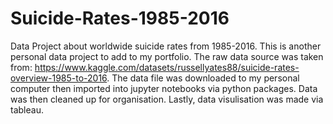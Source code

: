 # Suicide-Rates-1985-2016
Data Project about worldwide suicide rates from 1985-2016.
This is another personal data project to add to my portfolio.
The raw data source was taken from: https://www.kaggle.com/datasets/russellyates88/suicide-rates-overview-1985-to-2016.
The data file was downloaded to my personal computer then imported into jupyter notebooks via python packages.
Data was then cleaned up for organisation.
Lastly, data visulisation was made via tableau. 
